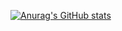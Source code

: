 [![Anurag's GitHub stats](https://github-readme-stats.vercel.app/api?username=Matthew-Mar-GH)](https://github.com/anuraghazra/github-readme-stats)
